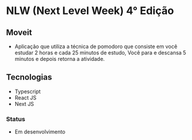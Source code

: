 # NLW (Next Level Week) 4° Edição

## Moveit

- Aplicação que utiliza a técnica de pomodoro que consiste em você estudar 2 horas e cada 25 minutos de estudo, Você para e descansa 5 minutos e depois retorna a atividade.

## Tecnologias

- Typescript
- React JS
- Next JS

### Status

- Em desenvolvimento